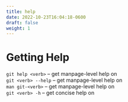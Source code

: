 ```yaml
---
title: help
date: 2022-10-23T16:04:18-0600
draft: false
weight: 1
---
```

# Getting Help
`git help <verb>` – get manpage-level help on <verb>  
`git <verb> --help` – get manpage-level help on <verb>  
`man git-<verb>` – get manpage-level help on <verb>  
`git <verb> -h` – get concise help on <verb>  
